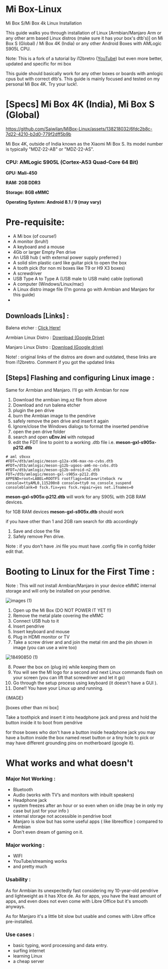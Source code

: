 # Mi Box-Linux

Mi Box S/Mi Box 4k Linux Installation

This guide walks you through installation of Linux [Armbian/Manjaro Arm or any other arm based Linux distros (make sure it has your box's dtb's)] on Mi Box S (Global) / Mi Box 4K (India) or any other Android Boxes with AMLogic S905L CPU.

Note: This is a fork of a tutorial by i12bretro ([YouTube](https://www.youtube.com/watch?v=bb8F20rgEJ4)) but even more better, updated and specific for mi box

This guide should basically work for any other boxes or boards with amlogic cpus but with correct dtb's. This guide is mainly focused and tested on my personal Mi Box 4K. Try your luck!.

# [Specs] Mi Box 4K (India), Mi Box S (Global)

https://github.com/Saiwilan/MiBox-Linux/assets/138218032/6fdc2b8c-7d22-4210-b2d0-779f2dff5b9b

Mi Box 4K, outside of India known as the Xiaomi Mi Box S. Its model number is typically "MDZ-22-AB" or "MDZ-22-AS".

### CPU: AMLogic S905L (Cortex-A53 Quad-Core 64 Bit)

**GPU: Mali-450**

**RAM: 2GB DDR3**

**Storage: 8GB eMMC**

**Operating System: Android 8.1 / 9 (may vary)**

# P**re-requisite**:

- A Mi box (of course!)
- A monitor (bruh!)
- A keyboard and a mouse
- 4Gb or larger Empty Pen drive
- An USB hub ( with external power supply preferred )
- A solid slim plastic card like guitar pick to open the box
- A tooth pick (for non mi boxes like T9 or H9 X3 boxes)
- A screwdriver
- USB Type A to Type A  (USB male to USB male) cable (optional)
- A computer (Windows/Linux/mac)
- A Linux distro image file (I’m gonna go with Armbian and Manjaro for this guide)
- 

## Downloads [Links] :

Balena etcher :  [Click Here!](https://etcher.balena.io/)

Armbian Linux Distro : [Download (Google Drive)](https://drive.google.com/file/d/1n6CZa582uJECV3lzQDtFbmbyvmOSiUSg/view?usp=sharing)

Manjaro Linux Distro : [Download (Google drive)](https://drive.google.com/file/d/1iF3KZBWze9VWiQ-4P6zYMTX9hA7TsM1h/view?usp=sharing)

Note! : original links of the distros are down and outdated, these links are from i12bretro. Comment if you got the updated links

## [Steps] Flashing and configuring Linux image :

Same for Armbian and Manjaro. I’ll go with Armbian for now

1. Download the armbian img.xz file from above
2. Download and run balena etcher
3. plugin the pen drive
4. burn the Armbian image to the pendrive
5. safely remove the pen drive and insert it again
6. Ignore/close the Windows dialogs to format the inserted pendrive
7. open the pen drive folder
8. search and open **uEnv.ini** with notepad
9. edit the FDT line to point to a working .dtb file i.e. **meson-gxl-s905x-p212.dtb**

```
# aml s9xxx
#FDT=/dtb/amlogic/meson-g12a-x96-max-no-cvbs.dtb
#FDT=/dtb/amlogic/meson-g12b-ugoos-am6-no-cvbs.dtb
#FDT=/dtb/amlogic/meson-g12b-odroid-n2.dtb
FDT=/dtb/amlogic/meson-gxl-s905x-p212.dtb
APPEND=root=LABEL=ROOTFS rootflags=data=writeback rw console=ttyAML0,115200n8 console=tty0 no_console_suspend consoleblank=0 fsck.fix=yes fsck.repair=yes net.ifnames=0
```

 **meson-gxl-s905x-p212.dtb** will work for any S905L with 2GB RAM devices.

for 1GB RAM devices **meson-gxl-s905x.dtb** should work

if you have other than 1 and 2GB ram search for dtb accordingly

1. Save and close the file
2. Safely remove Pen drive.

Note : if you don't have .ini file you must have .config file in config folder edit that.

# **Booting to Linux for the First Time :**

Note : This will not install Armbian/Manjaro in your device eMMC internal storage and will only be installed on your pendrive.

![images (1)](https://github.com/user-attachments/assets/51e1e1ca-a940-4133-abb0-db647adeb029)


1. Open up the Mi Box (DO NOT POWER IT YET !!)
2. Remove the metal plate covering the eMMC
3. Connect USB hub to it
4. Insert pendrive
5. Insert keyboard and mouse
6. Plug in HDMI monitor or TV
7. Take a screw driver and and join the metal rim and the pin shown in image (you can use a wire too)    
    
![18490850 (1)](https://github.com/user-attachments/assets/f107b9e3-d4cd-41fc-b764-01310094fab2)

    
8. Power the box on (plug in) while keeping them on
9. You will see the MI logo for a second and next Linux commands flash on your screen (you can lift that screwdriver and let it go)
10. Go through the setup process using keyboard (it doesn't have a GUI ).
11. Done!! You have your Linux up and running.

{IMAGE}

[boxes other than mi box]

Take a toothpick and insert it into headphone jack and press and hold the button inside it to boot from pendrive

for those boxes who don't have a button inside headphone jack you may have a button inside the box named reset button or a tiny hole to pick or may have different grounding pins on motherboard (google it).

# What works and what doesn't

### Major Not Working :

- Bluetooth
- Audio (works with TV’s and monitors with inbuilt speakers)
- Headphone jack
- system freezes after an hour or so even when on idle (may be in only my case but just for your info )
- internal storage not accessible in pendrive boot
- Manjaro is slow but has some useful apps ( like libreoffice ) compared to Armbian
- Don't even dream of gaming on it.

### Major working :

- WIFI
- YouTube/streaming works
- and pretty much

### Usability :

As for Armbian its unexpectedly fast considering my 10-year-old pendrive and lightweight as it has Xfce de. As for apps, you have the least amount of apps, and even does not even come with Libre Office but it's smooth anyways.

As for Manjaro it's a little bit slow but usable and comes with Libre office pre-installed.

### Use cases :

- basic typing, word processing and data entry.
- surfing internet
- learning Linux
- a cheap server
